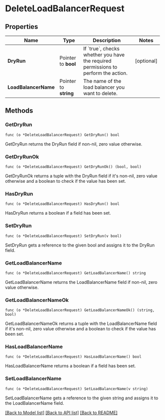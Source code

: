 # DeleteLoadBalancerRequest

## Properties

Name | Type | Description | Notes
------------ | ------------- | ------------- | -------------
**DryRun** | Pointer to **bool** | If &#x60;true&#x60;, checks whether you have the required permissions to perform the action. | [optional] 
**LoadBalancerName** | Pointer to **string** | The name of the load balancer you want to delete. | 

## Methods

### GetDryRun

`func (o *DeleteLoadBalancerRequest) GetDryRun() bool`

GetDryRun returns the DryRun field if non-nil, zero value otherwise.

### GetDryRunOk

`func (o *DeleteLoadBalancerRequest) GetDryRunOk() (bool, bool)`

GetDryRunOk returns a tuple with the DryRun field if it's non-nil, zero value otherwise
and a boolean to check if the value has been set.

### HasDryRun

`func (o *DeleteLoadBalancerRequest) HasDryRun() bool`

HasDryRun returns a boolean if a field has been set.

### SetDryRun

`func (o *DeleteLoadBalancerRequest) SetDryRun(v bool)`

SetDryRun gets a reference to the given bool and assigns it to the DryRun field.

### GetLoadBalancerName

`func (o *DeleteLoadBalancerRequest) GetLoadBalancerName() string`

GetLoadBalancerName returns the LoadBalancerName field if non-nil, zero value otherwise.

### GetLoadBalancerNameOk

`func (o *DeleteLoadBalancerRequest) GetLoadBalancerNameOk() (string, bool)`

GetLoadBalancerNameOk returns a tuple with the LoadBalancerName field if it's non-nil, zero value otherwise
and a boolean to check if the value has been set.

### HasLoadBalancerName

`func (o *DeleteLoadBalancerRequest) HasLoadBalancerName() bool`

HasLoadBalancerName returns a boolean if a field has been set.

### SetLoadBalancerName

`func (o *DeleteLoadBalancerRequest) SetLoadBalancerName(v string)`

SetLoadBalancerName gets a reference to the given string and assigns it to the LoadBalancerName field.


[[Back to Model list]](../README.md#documentation-for-models) [[Back to API list]](../README.md#documentation-for-api-endpoints) [[Back to README]](../README.md)


